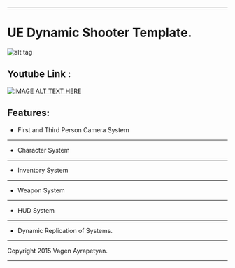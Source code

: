 ________________________________________________________________

UE Dynamic Shooter Template.
======================================


![alt tag](https://raw.github.com/vagenv/rade/master/Content/Rade/Splash/Splash.png)


Youtube Link :
--------------------


[![IMAGE ALT TEXT HERE](http://img.youtube.com/vi/_7bOnaS1KZ8/0.jpg)](http://www.youtube.com/watch?v=_7bOnaS1KZ8&list=PLYvsozguspc1jDHUz4h6xtF3Kwaq0i10m)


Features:
--------------------

- First and Third Person Camera System
--------------------

- Character System
--------------------

- Inventory System
--------------------

- Weapon System
--------------------

- HUD System
--------------------

- Dynamic Replication of Systems.
--------------------






Copyright  2015 Vagen Ayrapetyan.

________________________________________________________________